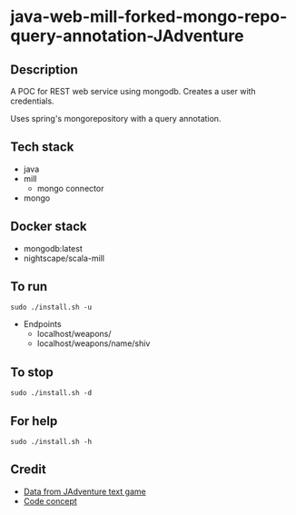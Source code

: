 # java-web-mill-forked-mongo-repo-query-annotation-JAdventure

## Description
A POC for REST web service using mongodb.
Creates a user with credentials.

Uses spring's mongorepository with a query
annotation.

## Tech stack
- java
- mill
  - mongo connector
- mongo

## Docker stack
- mongodb:latest
- nightscape/scala-mill

## To run
`sudo ./install.sh -u`
- Endpoints
  - localhost/weapons/
  - localhost/weapons/name/shiv

## To stop
`sudo ./install.sh -d`

## For help
`sudo ./install.sh -h`

## Credit
- [Data from JAdventure text game](https://github.com/Progether/JAdventure.git)
- [Code concept](https://github.com/ragcrix/StudentInformationSystem.git)
